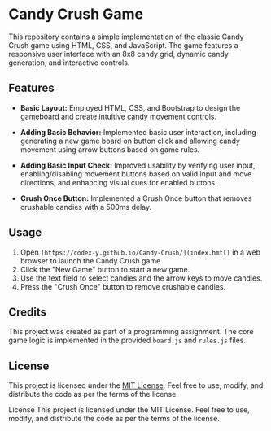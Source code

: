 # Candy Crush Game

This repository contains a simple implementation of the classic Candy Crush game using HTML, CSS, and JavaScript. The game features a responsive user interface with an 8x8 candy grid, dynamic candy generation, and interactive controls.

## Features

- **Basic Layout:** Employed HTML, CSS, and Bootstrap to design the gameboard and create intuitive candy movement controls.

- **Adding Basic Behavior:** Implemented basic user interaction, including generating a new game board on button click and allowing candy movement using arrow buttons based on game rules.

- **Adding Basic Input Check:** Improved usability by verifying user input, enabling/disabling movement buttons based on valid input and move directions, and enhancing visual cues for enabled buttons.

- **Crush Once Button:** Implemented a Crush Once button that removes crushable candies with a 500ms delay.

## Usage

1. Open `[https://codex-y.github.io/Candy-Crush/](index.hmtl)` in a web browser to launch the Candy Crush game.
2. Click the "New Game" button to start a new game.
3. Use the text field to select candies and the arrow keys to move candies.
4. Press the "Crush Once" button to remove crushable candies.

## Credits

This project was created as part of a programming assignment. The core game logic is implemented in the provided `board.js` and `rules.js` files.

## License

This project is licensed under the [MIT License](LICENSE.md). Feel free to use, modify, and distribute the code as per the terms of the license.

License
This project is licensed under the MIT License. Feel free to use, modify, and distribute the code as per the terms of the license.

